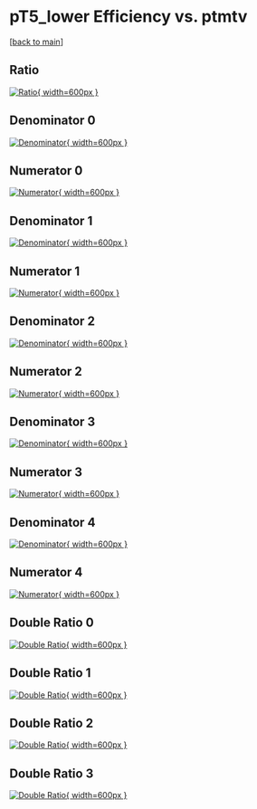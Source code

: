 # pT5_lower Efficiency vs. ptmtv

[[back to main](./)]



## Ratio

[![Ratio](../mtv/var/pT5_lower_vtr_0_-1_eff_ptmtv.png){ width=600px }](../mtv/var/pT5_lower_vtr_0_-1_eff_ptmtv.pdf)

## Denominator 0

[![Denominator](../mtv/den/pT5_lower_vtr_0_-1_eff_ptmtv_den0.png){ width=600px }](../mtv/den/pT5_lower_vtr_0_-1_eff_ptmtv_den0.pdf)

## Numerator 0

[![Numerator](../mtv/num/pT5_lower_vtr_0_-1_eff_ptmtv_num0.png){ width=600px }](../mtv/num/pT5_lower_vtr_0_-1_eff_ptmtv_num0.pdf)

## Denominator 1

[![Denominator](../mtv/den/pT5_lower_vtr_0_-1_eff_ptmtv_den1.png){ width=600px }](../mtv/den/pT5_lower_vtr_0_-1_eff_ptmtv_den1.pdf)

## Numerator 1

[![Numerator](../mtv/num/pT5_lower_vtr_0_-1_eff_ptmtv_num1.png){ width=600px }](../mtv/num/pT5_lower_vtr_0_-1_eff_ptmtv_num1.pdf)

## Denominator 2

[![Denominator](../mtv/den/pT5_lower_vtr_0_-1_eff_ptmtv_den2.png){ width=600px }](../mtv/den/pT5_lower_vtr_0_-1_eff_ptmtv_den2.pdf)

## Numerator 2

[![Numerator](../mtv/num/pT5_lower_vtr_0_-1_eff_ptmtv_num2.png){ width=600px }](../mtv/num/pT5_lower_vtr_0_-1_eff_ptmtv_num2.pdf)

## Denominator 3

[![Denominator](../mtv/den/pT5_lower_vtr_0_-1_eff_ptmtv_den3.png){ width=600px }](../mtv/den/pT5_lower_vtr_0_-1_eff_ptmtv_den3.pdf)

## Numerator 3

[![Numerator](../mtv/num/pT5_lower_vtr_0_-1_eff_ptmtv_num3.png){ width=600px }](../mtv/num/pT5_lower_vtr_0_-1_eff_ptmtv_num3.pdf)

## Denominator 4

[![Denominator](../mtv/den/pT5_lower_vtr_0_-1_eff_ptmtv_den4.png){ width=600px }](../mtv/den/pT5_lower_vtr_0_-1_eff_ptmtv_den4.pdf)

## Numerator 4

[![Numerator](../mtv/num/pT5_lower_vtr_0_-1_eff_ptmtv_num4.png){ width=600px }](../mtv/num/pT5_lower_vtr_0_-1_eff_ptmtv_num4.pdf)

## Double Ratio 0

[![Double Ratio](../mtv/ratio/pT5_lower_vtr_0_-1_eff_ptmtv_ratio0.png){ width=600px }](../mtv/ratio/pT5_lower_vtr_0_-1_eff_ptmtv_ratio0.pdf)

## Double Ratio 1

[![Double Ratio](../mtv/ratio/pT5_lower_vtr_0_-1_eff_ptmtv_ratio1.png){ width=600px }](../mtv/ratio/pT5_lower_vtr_0_-1_eff_ptmtv_ratio1.pdf)

## Double Ratio 2

[![Double Ratio](../mtv/ratio/pT5_lower_vtr_0_-1_eff_ptmtv_ratio2.png){ width=600px }](../mtv/ratio/pT5_lower_vtr_0_-1_eff_ptmtv_ratio2.pdf)

## Double Ratio 3

[![Double Ratio](../mtv/ratio/pT5_lower_vtr_0_-1_eff_ptmtv_ratio3.png){ width=600px }](../mtv/ratio/pT5_lower_vtr_0_-1_eff_ptmtv_ratio3.pdf)

